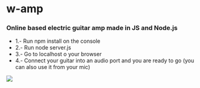 <h1>w-amp</h1>
<h3>Online based electric guitar amp made in JS and Node.js</h3>

<ul>
<li>1.- Run npm install on the console</li>
<li>2.- Run node server.js</li>
<li>3.- Go to localhost o your browser</li>
<li>4.- Connect your guitar into an audio port and you are ready to go (you can also use it from your mic)</li>
</ul>

<img src="imgs/demo.png">